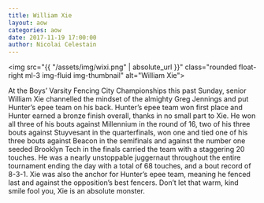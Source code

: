 ```yaml
---
title: William Xie
layout: aow
categories: aow
date: 2017-11-19 17:00:00
author: Nicolai Celestain
---
```


<img src="{{ "/assets/img/wixi.png" | absolute_url }}" class="rounded float-right ml-3 img-fluid img-thumbnail" alt="William Xie">

At the Boys’ Varsity Fencing City Championships this past Sunday, senior William Xie channelled the mindset of the almighty Greg Jennings and put Hunter’s epee team on his back. Hunter’s epee team won first place and Hunter earned a bronze finish overall, thanks in no small part to Xie. He won all three of his bouts against Millennium in the round of 16, two of his three bouts against Stuyvesant in the quarterfinals, won one and tied one of his three bouts against Beacon in the semifinals and against the number one seeded Brooklyn Tech in the finals carried the team with a staggering 20 touches. He was a nearly unstoppable juggernaut throughout the entire tournament ending the day with a total of 68 touches, and a bout record of 8-3-1. Xie was also the anchor for Hunter’s epee team, meaning he fenced last and against the opposition’s best fencers. Don’t let that warm, kind smile fool you, Xie is an absolute monster.
